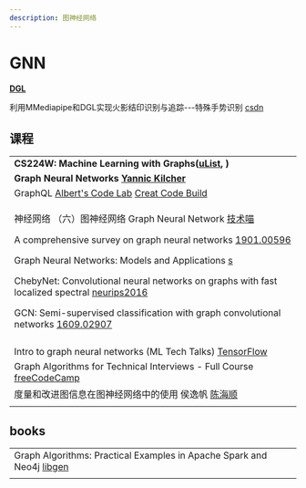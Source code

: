 ```yaml
---
description: 图神经网络
---
```


# GNN

[**DGL**](https://docs.dgl.ai)

利用MMediapipe和DGL实现火影结印识别与追踪---特殊手势识别 [csdn](https://blog.csdn.net/weixin\_45564943/article/details/121688966)

## 课程

|                                                                                                                                                                                                                                                                                                                                                                                                                                                                                                                                                                                                                                                                                                     |
| --------------------------------------------------------------------------------------------------------------------------------------------------------------------------------------------------------------------------------------------------------------------------------------------------------------------------------------------------------------------------------------------------------------------------------------------------------------------------------------------------------------------------------------------------------------------------------------------------------------------------------------------------------------------------------------------------- |
| **CS224W: Machine Learning with Graphs(**[**uList**](https://www.youtube.com/playlist?list=PLoROMvodv4rPLKxIpqhjhPgdQy7imNkDn)**, )**                                                                                                                                                                                                                                                                                                                                                                                                                                                                                                                                                               |
| **Graph Neural Networks** [**Yannic Kilcher**](https://www.youtube.com/playlist?list=PL1v8zpldgH3rHYTE08Gu4w3tMZpDZIkUO)                                                                                                                                                                                                                                                                                                                                                                                                                                                                                                                                                                            |
| GraphQL [Albert's Code Lab](https://www.youtube.com/playlist?list=PLwY2GJhAPWRdbG\_qxuGsIMSrrLIvqXFpX) [Creat Code Build](https://www.youtube.com/playlist?list=PLwY2GJhAPWRdbG\_qxuGsIMSrrLIvqXFpX)                                                                                                                                                                                                                                                                                                                                                                                                                                                                                                |
| <p>神经网络 （六）图神经网络 Graph Neural Network <a href="https://www.youtube.com/watch?v=lkOgohfZdjU">技术喵</a></p><p>A comprehensive survey on graph neural networks <a href="https://arxiv.org/pdf/1901.00596.pdf">1901.00596</a></p><p>Graph Neural Networks: Models and Applications <a href="https://cse.msu.edu/~mayao4/tutorials/aaai2020/">s</a></p><p>ChebyNet: Convolutional neural networks on graphs with fast localized spectral <a href="https://proceedings.neurips.cc/paper/2016/file/04df4d434d481c5bb723be1b6df1ee65-Paper.pdf">neurips2016</a></p><p>GCN: Semi-supervised classification with graph convolutional networks <a href="https://arxiv.org/pdf/1609.02907.pdf">1609.02907</a></p> |
|                                                                                                                                                                                                                                                                                                                                                                                                                                                                                                                                                                                                                                                                                                     |
| Intro to graph neural networks (ML Tech Talks) [TensorFlow](https://www.youtube.com/watch?v=8owQBFAHw7E)                                                                                                                                                                                                                                                                                                                                                                                                                                                                                                                                                                                            |
| Graph Algorithms for Technical Interviews - Full Course [freeCodeCamp](https://www.youtube.com/watch?v=tWVWeAqZ0WU)                                                                                                                                                                                                                                                                                                                                                                                                                                                                                                                                                                                 |
| 度量和改进图信息在图神经网络中的使用 侯逸帆 [陈海顺](https://www.youtube.com/watch?v=9aEaYT0qHMM)                                                                                                                                                                                                                                                                                                                                                                                                                                                                                                                                                                                                                           |
|                                                                                                                                                                                                                                                                                                                                                                                                                                                                                                                                                                                                                                                                                                     |

## books

|                                                                                                                                                |
| ---------------------------------------------------------------------------------------------------------------------------------------------- |
| Graph Algorithms: Practical Examples in Apache Spark and Neo4j [libgen](https://libgen.is/book/index.php?md5=CC42A7B9970C7F4930F014ABABE5E03A) |
|                                                                                                                                                |
